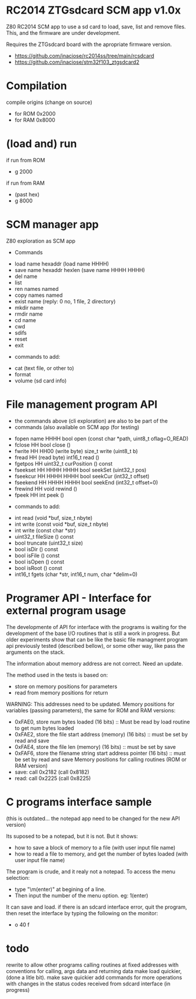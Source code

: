 # RC2014 ZTGsdcard SCM app v1.0x 
Z80 RC2014 SCM app to use a sd card to load, save, list and remove files.
This, and the firmware are under development.

Requires the ZTGsdcard board with the apropriate firmware version.
- https://github.com/inaciose/rc2014ss/tree/main/rcsdcard
- https://github.com/inaciose/stm32f103_ztgsdcard2

# Compilation
compile origins (change on source)
- for ROM 0x2000
- for RAM 0x8000

# (load and) run
if run from ROM
- g 2000

if run from RAM
- (past hex)
- g 8000

# SCM manager app 

Z80 exploration as SCM app 

+ Commands 
- load name hexaddr (load name HHHH)
- save name hexaddr hexlen (save name HHHH HHHH)
- del name
- list
- ren names named
- copy names named
- exist name (reply: 0 no, 1 file, 2 directory)
- mkdir name 
- rmdir name
- cd name
- cwd
- sdifs
- reset
- exit

+ commands to add:
- cat (text file, or other to)
- format
- volume (sd card info)

# File management program API
+ the commands above (cli exploration) are also to be part of the 
+ commands (also available on SCM app (for testing)
- fopen name HHHH                bool 	open (const char *path, uint8_t oflag=O_READ)
- fclose HH                      bool 	close ()
- fwrite HH HH00 (write byte)    size_t 	write (uint8_t b)
- fread HH (read byte)           int16_t 	read ()
- fgetpos HH                     uint32_t 	curPosition () const
- fseekset HH HHHH HHHH          bool 	seekSet (uint32_t pos)
- fseekcur HH HHHH HHHH          bool 	seekCur (int32_t offset)
- fseekend HH HHHH HHHH          bool 	seekEnd (int32_t offset=0)
- frewind HH                     void 	rewind ()
- fpeek HH                        int 	peek ()

+ commands to add:
- int 	read (void *buf, size_t nbyte)
- int 	write (const void *buf, size_t nbyte)
- int 	write (const char *str)
- uint32_t 	fileSize () const
- bool 	truncate (uint32_t size)
- bool 	isDir () const
- bool 	isFile () const
- bool 	isOpen () const
- bool 	isRoot () const
- int16_t 	fgets (char *str, int16_t num, char *delim=0)


# Programer API - Interface for external program usage
The developmente of API for interface with the programs is waiting for the development of the base I/O routines that is still a work in progress.
But older experiments show that can be like the basic file managment program api previously tested (described bellow), or some other way, like pass the arguments on the stack.

The information about memory address are not correct. Need an update.

The method used in the tests is based on:
- store on memory positions for parameters
- read from memory positions for return

WARNING: This addresses need to be updated.
Memory positions for variables (passing parameters), the same for ROM and RAM versions:
- 0xFAE0, store num bytes loaded (16 bits) :: Must be read by load routine to get num bytes loaded
- 0xFAE2, store the file start address (memory) (16 bits) :: must be set by read and save
- 0xFAE4, store the file len (memory) (16 bits) :: must be set by save
- 0xFAF6, store the filename string start address pointer (16 bits) :: must be set by read and save
Memory positions for calling routines (ROM or RAM version)
- save: call 0x2182 (call 0x8182)
- read: call 0x2225 (call 0x8225)


# C programs interface sample
(this is outdated... the notepad app need to be changed for the new API version)

Its suposed to be a notepad, but it is not. But it shows:
- how to save a block of memory to a file (with user input file name)
- how to read a file to memory, and get the number of bytes loaded (with user input file name)

The program is crude, and it realy not a notepad. 
To access the menu selection: 
- type "\m(enter)" at begining of a line.
- Then input the number of the menu option. eg: 1(enter)

It can save and load.
if there is an sdcard interface error, quit the program, then reset the interface by typing the following on the monitor:
- o 40 f

# todo
rewrite to allow other programs calling routines at fixed addresses with conventions for calling, args data and returning data
make load quickier, (done a litle bit).
make save quickier
add commands for more operations with changes in the status codes received from sdcard interface (in progress)


